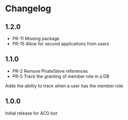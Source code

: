 # Changelog

## 1.2.0

- PR-11 Missing package
- PR-15 Allow for second applications from users

## 1.1.0

- PR-2 Remove PirateSteve references
- PR-5 Track the granting of member role in a DB

Adds the ability to track when a user has the member role

## 1.0.0

Initial release for ACO bot
